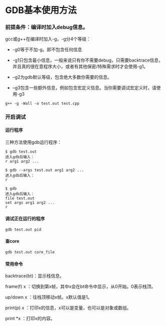 
# GDB基本使用方法

### 前提条件：编译时加入debug信息。

gcc或g++在编译时加入-g，-g分4个等级：

* -g0等于不加-g。即不包含任何信息

* -g1只包含最小信息，一般来说只有你不需要debug，只需要backtrace信息，并且真的很在意程序大小，或者有其他保密/特殊需求时才会使用-g1。

* –g2为gdb默认等级，包含绝大多数你需要的信息。

* –g3包含一些额外信息，例如包含宏定义信息。当你需要调试宏定义时，请使用-g3

```shell
g++ -g -Wall -o test.out test.cpp
```

### 开启调试

#### 运行程序

三种方法使用gdb运行程序：

```shell
$ gdb test.out
进入gdb后输入：
r arg1 arg2 ...
```

```shell
$ gdb --args test.out arg1 arg2 ...
进入gdb后输入：
r
```

```shell
$ gdb
进入gdb后输入：
file test.out
set args arg1 arg2 ...
r
```

#### 调试正在运行的程序

```shell
gdb test.out pid
```

#### 查core

```shell
gdb test.out core_file
```

#### 常用命令

backtrace(bt)：显示栈信息。

frame(f) x ：切换到第x帧，其中x会在bt命令中显示，从0开始。0表示栈顶。

up/down x ：往栈顶移动x帧。x默认值是1。

print(p) x ：打印x的信息，x可以是变量，也可以是对象或数组。

print *x ：打印x的内容。


























